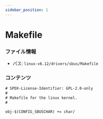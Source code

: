 ```yaml
---
sidebar_position: 1
---
```

# Makefile

### ファイル情報

- パス: `linux-v6.12/drivers/sbus/Makefile`

### コンテンツ

```txt
# SPDX-License-Identifier: GPL-2.0-only
#
# Makefile for the linux kernel.
#

obj-$(CONFIG_SBUSCHAR) += char/

```
